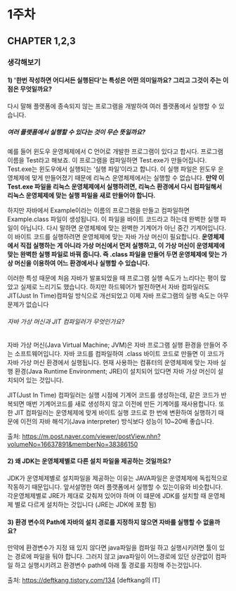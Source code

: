 # 1주차

## CHAPTER 1,2,3
### 생각해보기 
#### 1) '한번 작성하면 어디서든 실행된다'는 특성은 어떤 의미일까요? 그리고 그것이 주는 이점은 무엇일까요?
다시 말해 플랫폼에 종속되지 않는 프로그램을 개발하여 여러 플랫폼에서 실행할 수 있습니다.

##### 여러 플랫폼에서 실행할 수 있다는 것이 무슨 뜻일까요?
예를 들어 윈도우 운영체제에서 C 언어로 개발한 프로그램이 있다고 합시다. 프로그램 이름을 Test라고 해보죠. 이 프로그램을 컴파일하면 Test.exe가 만들어집니다. Test.exe는 윈도우에서 실행되는 ‘실행 파일’이라고 합니다. 이 실행 파일은 윈도우 운영체제에 맞게 만들어졌기 때문에 리눅스 운영체제에서는 실행할 수 없습니다. **만약 이 Test.exe 파일을 리눅스 운영체제에서 실행하려면, 리눅스 환경에서 다시 컴파일해서 리눅스 운영체제에 맞는 실행 파일을 새로 만들어야 합니다.**

하지만 자바에서 Example이라는 이름의 프로그램을 만들고 컴파일하면 Example.class 파일이 생성됩니다. 이 파일을 바이트 코드라고 하는데 완벽한 실행 파일이 아닙니다. 다시 말하면 운영체제에 맞는 완벽한 기계어가 아닌 중간 기계어입니다. 이 바이트 코드를 실행하려면 운영체제에 맞는 자바 가상 머신이 필요합니다. **운영체제에서 직접 실행하는 게 아니라 가상 머신에서 먼저 실행하고, 이 가상 머신이 운영체제에 맞는 완벽한 실행 파일로 바꿔 줍니다. 즉 .class 파일을 만들어 두면 운영체제에 맞는 가상 머신을 이용하여 어느 환경에서나 실행할 수 있습니다.**

이러한 특성 때문에 처음 자바가 발표되었을 때 프로그램 실행 속도가 느리다는 평이 많았고 실제로 느리기도 했습니다. 하지만 하드웨어가 발전하면서 자바 컴파일러도 JIT(Just In Time)컴파일 방식으로 개선되었고 이제 자바 프로그램의 실행 속도는 아무 문제가 없습니다

###### 자바 가상 머신과 JIT 컴파일러가 무엇인가요?
자바 가상 머신(Java Virtual Machine; JVM)은 자바 프로그램 실행 환경을 만들어 주는 소프트웨어입니다. 자바 코드를 컴파일하여 .class 바이트 코드로 만들면 이 코드가 자바 가상 머신 환경에서 실행됩니다. 현재 사용하는 컴퓨터의 운영체제에 맞는 자바 실행 환경(Java Runtime Environment; JRE)이 설치되어 있다면 자바 가상 머신이 설치되어 있는 것입니다.

JIT(Just In Time) 컴파일러는 실행 시점에 기계어 코드를 생성하는데, 같은 코드가 반복되면 매번 기계어코드를 새로 생성하지 않고 이전에 만든 기계어를 재사용합니다. 또한 JIT 컴파일러는 운영체제에 맞게 바이트 실행 코드로 한 번에 변환하여 실행하기 때문에 이전의 자바 해석기(Java interpreter) 방식보다 성능이 10~20배 좋습니다.

출처: https://m.post.naver.com/viewer/postView.nhn?volumeNo=16637891&memberNo=38386150



#### 2) 왜 JDK는 운영체제별로 다른 설치 파일을 제공하는 것일까요?
JDK가 운영체제별로 설치파일을 제공하는 이유는 JAVA파일은 운영체제에 독립적으로 작동하기 때문입니다. 앞서설명한 여러 플랫폼에서 실행할 수 있는이유와 비슷합니다. 각운영체제별로 JRE가 제대로 갖춰져 있어야 하며 이 떄문에 JDK를 설치할 때 운영체제 별로 다르게 설치하는 것입니다 (JRE는 JDK에 포함 됨)

#### 3) 환경 변수의 Path에 자바의 설치 경로를 지정하지 않으면 자바를 실행할 수 없을까요?
만약에 환경변수가 지정 돼 있지 않다면 java파일을 컴파일 하고 실행시키려면 툴이 있는 경로에 파일을 둬야 합니다.
그러지 않고 java파일이 어느경로에 있던 상관없이 컴파일 하고 실행시키려고 환경변수 path에 아래 툴 경로를 지정해 주는것입니다.


출처: https://deftkang.tistory.com/134 [deftkang의 IT]
